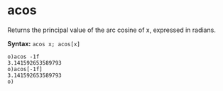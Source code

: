 # acos

Returns the principal value of the arc cosine of x, expressed in radians.

**Syntax:** ```acos x; acos[x]```

```o
o)acos -1f
3.141592653589793
o)acos[-1f]
3.141592653589793
o)
```

